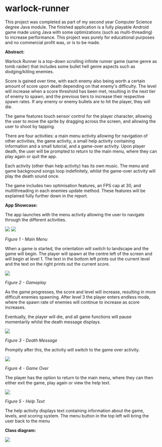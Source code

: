 # warlock-runner
This project was completed as part of my second year Computer Science degree Java module. The finished application is a fully playable Android game made using Java with some optimizations (such as multi-threading) to increase performance. This project was purely for educational purposes and no commercial profit was, or is to be made.

**Abstract:**

Warlock Runner is a top-down scrolling infinite runner game (same genre as tomb raider) that includes some bullet hell genre aspects such as dodging/killing enemies.

Score is gained over time, with each enemy also being worth a certain amount of score upon death depending on that enemy&#39;s difficulty. The level will increase when a score threshold has been met, resulting in the next tier of enemy to spawn, and the previous tiers to increase their respective spawn rates. If any enemy or enemy bullets are to hit the player, they will die.

The game features touch sensor control for the player character, allowing the user to move the sprite by dragging across the screen, and allowing the user to shoot by tapping.

There are four activities: a main menu activity allowing for navigation of other activities, the game activity, a small help activity containing information and a small tutorial, and a game-over activity. Upon player death, the user will be prompted to return to the main menu, where they can play again or quit the app.

Each activity (other than help activity) has its own music. The menu and game background songs loop indefinitely, whilst the game-over activity will play the death sound once.

The game includes two optimisation features, an FPS cap at 30, and multithreading in each enemies update method. These features will be explained fully further down in the report.

**App Showcase:**

The app launches with the menu activity allowing the user to navigate through the different activities.

![](RackMultipart20200828-4-oqzpaz_html_935bf8ab3594c9e6.gif) ![](RackMultipart20200828-4-oqzpaz_html_96b2e3d1783b7e98.jpg)

_Figure 1 - Main Menu_

When a game is started, the orientation will switch to landscape and the game will begin. The player will spawn at the centre left of the screen and will begin at level 1. The text in the bottom left prints out the current level and the text on the right prints out the current score.

![](RackMultipart20200828-4-oqzpaz_html_2878696cf1c8c759.png)

_Figure 2 - Gameplay_

As the game progresses, the score and level will increase, resulting in more difficult enemies spawning. After level 3 the player enters endless mode, where the spawn rate of enemies will continue to increase as score increases.

Eventually, the player will die, and all game functions will pause momentarily whilst the death message displays.

![](RackMultipart20200828-4-oqzpaz_html_917686aa171111b8.png)

_Figure 3 - Death Message_

Promptly after this, the activity will switch to the game over activity.

![](RackMultipart20200828-4-oqzpaz_html_c76be94f8811adc6.png)

_Figure 4 - Game Over_

The player has the option to return to the main menu, where they can then either exit the game, play again or view the help text.

![](RackMultipart20200828-4-oqzpaz_html_96c3fcf80470ed61.png)

_Figure 5 - Help Text_

The help activity displays text containing information about the game, levels, and scoring system. The menu button in the top left will bring the user back to the menu

**Class diagram:**

![](RackMultipart20200828-4-oqzpaz_html_c1e2d2fc02d14d69.png)
